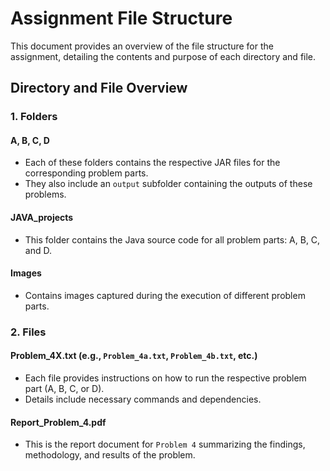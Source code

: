 # Assignment File Structure

This document provides an overview of the file structure for the assignment, detailing the contents and purpose of each directory and file.

## Directory and File Overview

### 1. **Folders**

#### A, B, C, D
- Each of these folders contains the respective JAR files for the corresponding problem parts.
- They also include an `output` subfolder containing the outputs of these problems.

#### JAVA_projects
- This folder contains the Java source code for all problem parts: A, B, C, and D.

#### Images
- Contains images captured during the execution of different problem parts.

### 2. **Files**

#### Problem_4X.txt (e.g., `Problem_4a.txt`, `Problem_4b.txt`, etc.)
- Each file provides instructions on how to run the respective problem part (A, B, C, or D).
- Details include necessary commands and dependencies.

#### Report_Problem_4.pdf
- This is the report document for `Problem 4` summarizing the findings, methodology, and results of the problem.


